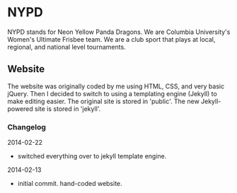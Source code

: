 NYPD
======
NYPD stands for Neon Yellow Panda Dragons. We are Columbia University's Women's Ultimate Frisbee team. We are a club sport that plays at local, regional, and national level tournaments.


Website
------
The website was originally coded by me using HTML, CSS, and very basic jQuery. Then I decided to switch to using a templating engine (Jekyll) to make editing easier. The original site is stored in 'public'. The new Jekyll-powered site is stored in 'jekyll'.


### Changelog

2014-02-22
  * switched everything over to jekyll template engine.

2014-02-13
  * initial commit. hand-coded website.